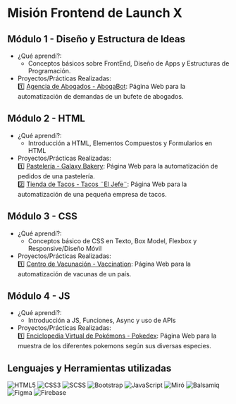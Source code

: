 # Misión Frontend de Launch X
## Módulo 1 - Diseño y Estructura de Ideas
- ¿Qué aprendí?:
    - Conceptos básicos sobre FrontEnd, Diseño de Apps y Estructuras de Programación.
- Proyectos/Prácticas Realizadas: <br> 
    :one:  [Agencia de Abogados - AbogaBot](./mision-frontend/aboga-bot): Página Web para la automatización de demandas de un bufete de abogados. <br>
   
## Módulo 2 - HTML
- ¿Qué aprendí?:
    - Introducción a HTML, Elementos Compuestos y Formularios en HTML
- Proyectos/Prácticas Realizadas: <br>
     :one:  [Pastelería - Galaxy Bakery](./mision-frontend/galaxy-bakery): Página Web para la automatización de pedidos de una pastelería. <br>
     :two:  [Tienda de Tacos - Tacos ¨El Jefe¨](./): Página Web para la automatización de una pequeña empresa de tacos. <br>

## Módulo 3 - CSS
- ¿Qué aprendí?:
    - Conceptos básico de CSS en Texto, Box Model, Flexbox y Responsive/Diseño Móvil
- Proyectos/Prácticas Realizadas: <br>
     :one:  [Centro de Vacunación - Vaccination](./): Página Web para la automatización de vacunas de un país. <br>

## Módulo 4 - JS
- ¿Qué aprendí?:
    - Introducción a JS, Funciones, Async y uso de APIs
- Proyectos/Prácticas Realizadas: <br>
    :one:  [Enciclopedia Virtual de Pokémons - Pokedex](./mision-frontend/aboga-bot): Página Web para la muestra de los diferentes pokemons según sus diversas especies. <br>
## Lenguajes y Herramientas utilizadas
![HTML5](https://img.shields.io/badge/html5-%23E34F26.svg?style=for-the-badge&logo=html5&logoColor=white) 
![CSS3](https://img.shields.io/badge/css3-%231572B6.svg?style=for-the-badge&logo=css3&logoColor=white)
![SCSS](https://img.shields.io/badge/scss-d662b9.svg?style=for-the-badge&logo=scss&logoColor=pink)
![Bootstrap](https://img.shields.io/badge/bootstrap-%23563D7C.svg?style=for-the-badge&logo=bootstrap&logoColor=white) 
![JavaScript](https://img.shields.io/badge/javascript-%23323330.svg?style=for-the-badge&logo=javascript&logoColor=%23F7DF1E)
![Miró](https://img.shields.io/badge/miro-ffcc00.svg?style=for-the-badge&logo=miro&logoColor=white)
![Balsamiq](https://img.shields.io/badge/balsamiq-ff0000.svg?style=for-the-badge&logo=balsamiq&logoColor=white)
![Figma](https://img.shields.io/badge/figma-854eee.svg?style=for-the-badge&logo=figma&logoColor=white)
![Firebase](https://img.shields.io/badge/firebase-%23039BE5.svg?style=for-the-badge&logo=firebase)

